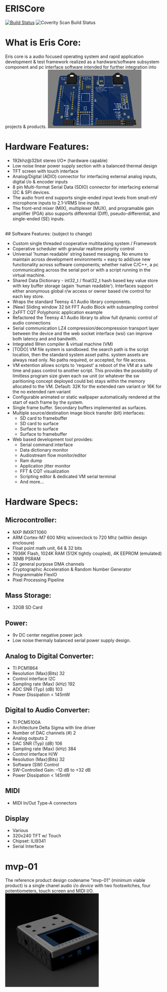 # ERISCore

[![Build Status](https://app.travis-ci.com/bmonkaba/ERISCore.svg?branch=master)](https://app.travis-ci.com/bmonkaba/ERISCore)
<a href="https://scan.coverity.com/projects/bmonkaba-eriscore"></a>
<img alt="Coverity Scan Build Status" src="https://scan.coverity.com/projects/21765/badge.svg">
<br>
# What is Eris Core:

Eris core is a audio focused operating system and rapid application development & test framework realized as a hardware/software subsystem component and pc interface software intended for further integration into projects & products.
<img src="https://github.com/bmonkaba/ERISCore/blob/master/pcb/Screenshot%202022-01-04%20005753.png?raw=true" width="300">

# Hardware Features:

* 192khz@32bit stereo I/O\* (hardware capable)
* Low noise linear power supply section with a balanced thermal design
* TFT screen with touch interface
* Analog/Digital (ADIO) connector for interfacing external analog inputs, digital i/o & encoder inputs
* 8 pin Multi-format Serial Data (SDIO) connector for interfacing external I2C & SPI devices.
* The audio front end supports single-ended input levels from small-mV microphone inputs to 2.1-VRMS line inputs
* The front-end mixer (MIX), multiplexer (MUX), and programable gain amplifier (PGA) also supports differential (Diff), pseudo-differential, and single-ended (SE) inputs.

<br>
## Software Features: (subject to change)

* Custom single threaded cooperative multitasking system / Framework
* Coperative scheduler with granular realtime priority control
* Universal 'human readable' string based messaging. No enums to maintain across development environments = easy to add/use new functionality across software components; whether native C/C++, a pc communicating across the serial port or with a script running in the virtual machine.
* Shared Data Dictionary - int32\_t / float32\_t hash based key value store with key buffer storage (again 'human readable'). Interfaces support either anonymous global r/w access or owner based r/w control for each key store.
* Wraps the standard Teensy 4.1 Audio library components.
* (New) Sliding window 32 bit FFT Audio Block with subsampling control
* 2xFFT CQT Polyphonic application example
* Refactored the Teensy 4.1 Audio library to allow full dynamic control of audio connections
* Serial communication LZ4 compression/decompression transport layer between the device and the web socket interface (wsi) can improve both latency and and bandwith.
* Integrated Wren compiler & virtual machine (VM)
* [TODO] VM file system is sandboxed. the search path is the script location, then the standard system asset paths. system assets are always read only. No paths required, or accepted, for file access.
* VM extention allows scripts to 'request' a reboot of the VM at a safe time and pass control to another script. This provides the possibility of limitless program size given each sw unit (or whatever the sw paritioning concept deployed could be) stays within the memory allocated to the VM. Default: 32K for the extended ram variant or 16K for the no extended ram variant
* Configurable animated or static wallpaper automatically rendered at the start of each frame by the system. 
* Single frame buffer. Secondary buffers implemented as surfaces.
* Multiple source/destination image block transfer (blt) interfaces:
    * SD card to framebuffer
    * SD card to surface
    * Surface to surface
    * Surface to framebuffer
* Web based development tool provides:
    * Serial command interface
    * Data dictionary monitor
    * Audiostream flow monitor/editor
    * Ram dump
    * Application jitter monitor
    * FFT & CQT visualization
    * Scripting editor & dedicated VM serial terminal
    * And more...

# Hardware Specs:

## Microcontroller:

* NXP IMXRT1060
* ARM Cortex-M7 600 MHz w/overclock to 720 Mhz (within design enclosure)
* Float point math unit, 64 & 32 bits
* 7936K Flash, 1024K RAM (512K tightly coupled), 4K EEPROM (emulated)
* 16MB PSRAM
* 32 general purpose DMA channels
* Cryptographic Acceleration & Random Number Generator
* Programmable FlexIO
* Pixel Processing Pipeline

## Mass Storage:

* 32GB SD Card

## Power:

* 9v DC center negative power jack
* Low noise thermaly balanced serial power supply design.

## Analog to Digital Converter:

* TI PCM1864
* Resolution (Max)(Bits)	32
* Control interface	I2C
* Sampling rate (Max) (kHz)	192
* ADC SNR (Typ) (dB)	103
* Power Dissipation < 145mW

## Digital to Audio Converter:

* TI PCM5100A
* Architecture	Delta Sigma with line driver
* Number of DAC channels (#)	2
* Analog outputs	2
* DAC SNR (Typ) (dB)	106
* Sampling rate (Max) (kHz)	384
* Control interface	H/W
* Resolution (Max)(Bits)	32
* Software (SW) Control
* SW-Controlled Gain: –12 dB to +32 dB
* Power Dissipation < 145mW

## MIDI

* MIDI In/Out Type-A connectors

## Display

* Various
* 320x240 TFT w/ Touch
* Chipset: ILI9341
* Serial Interface

# mvp-01

The reference product design codename "mvp-01" (minimum viable product) is a single chanel audio i/o *device* with two footswitches, four potentiometers, touch screen and MIDI I/O.
<img src="https://github.com/bmonkaba/ERISCore/blob/master/housing/ERIS%20CORE%20angle%20v116.png?raw=true" width="300">